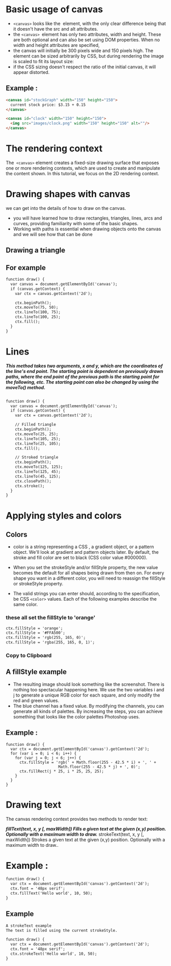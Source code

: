 # Basic usage of canvas
* ```<canvas>``` looks like the <img> element, with the only clear difference being that it doesn't have the src and alt attributes. 
*  the ```<canvas> ```element has only two attributes, width and height. These are both optional and can also be set using DOM properties. When no width and height attributes are specified,
*  the canvas will initially be 300 pixels wide and 150 pixels high. The element can be sized arbitrarily by CSS, but during rendering the image is scaled to fit its layout size: 
* if the CSS sizing doesn't respect the ratio of the initial canvas, it will appear distorted.

## Example :    
```html
<canvas id="stockGraph" width="150" height="150">
  current stock price: $3.15 + 0.15
</canvas>

<canvas id="clock" width="150" height="150">
  <img src="images/clock.png" width="150" height="150" alt=""/>
</canvas>
```


# The rendering context  

The``` <canvas>``` element creates a fixed-size drawing surface that exposes one or more rendering contexts, which are used to create and manipulate the content shown. In this tutorial, we focus on the 2D rendering context.  

# Drawing shapes with canvas  
  
  we can get into the details of how to draw on the canvas. 
  *  you will have learned how to draw rectangles, triangles, lines, arcs and curves, providing familiarity with some of the basic shapes. 
  * Working with paths is essential when drawing objects onto the canvas and we will see how that can be done  

 
 ##  Drawing a triangle
## For example
```html
function draw() {
  var canvas = document.getElementById('canvas');
  if (canvas.getContext) {
    var ctx = canvas.getContext('2d');

    ctx.beginPath();
    ctx.moveTo(75, 50);
    ctx.lineTo(100, 75);
    ctx.lineTo(100, 25);
    ctx.fill();
  }
}
```


# Lines 
***This method takes two arguments, x and y, which are the coordinates of the line's end point. The starting point is dependent on previously drawn paths, where the end point of the previous path is the starting point for the following, etc. The starting point can also be changed by using the moveTo() method.***

```html

function draw() {
  var canvas = document.getElementById('canvas');
  if (canvas.getContext) {
    var ctx = canvas.getContext('2d');

    // Filled triangle
    ctx.beginPath();
    ctx.moveTo(25, 25);
    ctx.lineTo(105, 25);
    ctx.lineTo(25, 105);
    ctx.fill();

    // Stroked triangle
    ctx.beginPath();
    ctx.moveTo(125, 125);
    ctx.lineTo(125, 45);
    ctx.lineTo(45, 125);
    ctx.closePath();
    ctx.stroke();
  }
}
```


# Applying styles and colors

## Colors     

* color is a string representing a CSS <color>, a gradient object, or a pattern object. We'll look at gradient and pattern objects later. By default, the stroke and fill color are set to black (CSS color value #000000).

* When you set the strokeStyle and/or fillStyle property, the new value becomes the default for all shapes being drawn from then on. For every shape you want in a different color, you will need to reassign the fillStyle or strokeStyle property.

* The valid strings you can enter should, according to the specification, be CSS ```<color>``` values. Each of the following examples describe the same color.

### these all set the fillStyle to 'orange'
```html
ctx.fillStyle = 'orange';
ctx.fillStyle = '#FFA500';
ctx.fillStyle = 'rgb(255, 165, 0)';
ctx.fillStyle = 'rgba(255, 165, 0, 1)';
```
### Copy to Clipboard

## A fillStyle example
* The resulting image should look something like the screenshot. There is nothing too spectacular happening here. We use the two variables i and j to generate a unique RGB color for each square, and only modify the red and green values. 
* The blue channel has a fixed value. By modifying the channels, you can generate all kinds of palettes. By increasing the steps, you can achieve something that looks like the color palettes Photoshop uses.
## Example : 
```
function draw() {
  var ctx = document.getElementById('canvas').getContext('2d');
  for (var i = 0; i < 6; i++) {
    for (var j = 0; j < 6; j++) {
      ctx.fillStyle = 'rgb(' + Math.floor(255 - 42.5 * i) + ', ' +
                       Math.floor(255 - 42.5 * j) + ', 0)';
      ctx.fillRect(j * 25, i * 25, 25, 25);
    }
  }
}
```


# Drawing text 

The canvas rendering context provides two methods to render text:

***fillText(text, x, y [, maxWidth])
Fills a given text at the given (x,y) position. Optionally with a maximum width to draw.***
strokeText(text, x, y [, maxWidth])
Strokes a given text at the given (x,y) position. Optionally with a maximum width to draw..

# Example : 
```html
function draw() {
  var ctx = document.getElementById('canvas').getContext('2d');
  ctx.font = '48px serif';
  ctx.fillText('Hello world', 10, 50);
}
```

## Example 
```html 
A strokeText example
The text is filled using the current strokeStyle.

function draw() {
  var ctx = document.getElementById('canvas').getContext('2d');
  ctx.font = '48px serif';
  ctx.strokeText('Hello world', 10, 50);
}
```